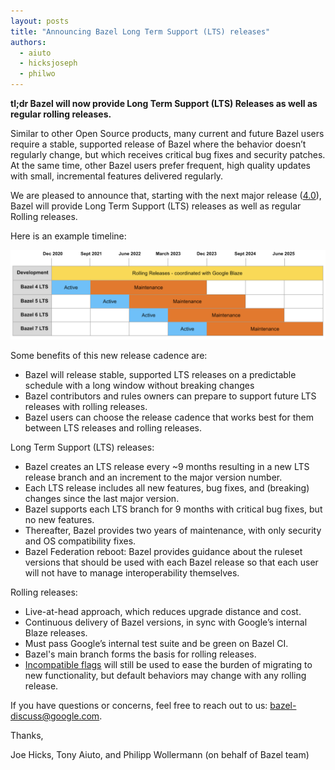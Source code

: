 ```yaml
---
layout: posts
title: "Announcing Bazel Long Term Support (LTS) releases"
authors:
  - aiuto
  - hicksjoseph
  - philwo
---
```


**tl;dr Bazel will now provide Long Term Support (LTS) Releases as well as regular rolling releases.**

Similar to other Open Source products, many current and future Bazel users require a stable, supported release of Bazel where the behavior doesn’t regularly change, but which receives critical bug fixes and security patches. At the same time, other Bazel users prefer frequent, high quality updates with small, incremental features delivered regularly.

We are pleased to announce that, starting with the next major release ([4.0](/2020/11/10/bazel-4.0-announce.html)), Bazel will provide Long Term Support (LTS) releases as well as regular Rolling releases.

Here is an example timeline:

![example LTS timeline](/assets/lts_timeline.png)

Some benefits of this new release cadence are:

* Bazel will release stable, supported LTS releases on a predictable schedule with a long window without breaking changes
* Bazel contributors and rules owners can prepare to support future LTS releases with rolling releases.
* Bazel users can choose the release cadence that works best for them between LTS releases and rolling releases. 

Long Term Support (LTS) releases:

* Bazel creates an LTS release every ~9 months resulting in a new LTS release branch and an increment to the major version number.
* Each LTS release includes all new features, bug fixes, and (breaking) changes since the last major version.
* Bazel supports each LTS branch for 9 months with critical bug fixes, but no new features.
* Thereafter, Bazel provides two years of maintenance, with only security and OS compatibility fixes.
* Bazel Federation reboot: Bazel provides guidance about the ruleset versions that should be used with each Bazel release so that each user will not have to manage interoperability themselves.

Rolling releases:

* Live-at-head approach, which reduces upgrade distance and cost.
* Continuous delivery of Bazel versions, in sync with Google’s internal Blaze releases.
* Must pass Google’s internal test suite and be green on Bazel CI.
* Bazel's main branch forms the basis for rolling releases.
* [Incompatible flags](https://docs.bazel.build/versions/master/backward-compatibility.html) will still be used to ease the burden of migrating to new functionality, but default behaviors may change with any rolling release.

If you have questions or concerns, feel free to reach out to us: bazel-discuss@google.com.

Thanks,

Joe Hicks, Tony Aiuto, and Philipp Wollermann (on behalf of Bazel team)
